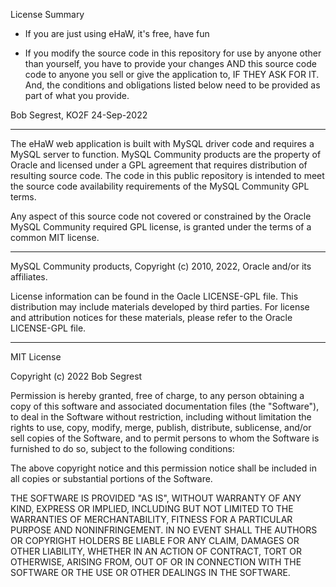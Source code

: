 License Summary

* If you are just using eHaW, it's free, have fun

* If you modify the source code in this repository for use by anyone other than yourself, you have to provide your changes AND this source code code to anyone you sell or give the application to, IF THEY ASK FOR IT.  And, the conditions and obligations listed below need to be provided as part of what you provide.

Bob Segrest, KO2F
24-Sep-2022

-------------------------------------

The eHaW web application is built with MySQL driver code and requires a MySQL server to function.  MySQL Community products are the property of Oracle and licensed under a GPL agreement that requires distribution of resulting source code.  The code in this public repository is intended to meet the source code availability requirements of the MySQL Community GPL terms.

Any aspect of this source code not covered or constrained by the Oracle MySQL Community required GPL license, is granted under the terms of a common MIT license.

-------------------------------------

MySQL Community products, Copyright (c) 2010, 2022, Oracle and/or its affiliates.

License information can be found in the Oacle LICENSE-GPL file. 
This distribution may include materials developed by third parties. For license 
and attribution notices for these materials, please refer to the Oracle LICENSE-GPL file. 

-------------------------------------

MIT License

Copyright (c) 2022 Bob Segrest

Permission is hereby granted, free of charge, to any person obtaining a copy
of this software and associated documentation files (the "Software"), to deal
in the Software without restriction, including without limitation the rights
to use, copy, modify, merge, publish, distribute, sublicense, and/or sell
copies of the Software, and to permit persons to whom the Software is
furnished to do so, subject to the following conditions:

The above copyright notice and this permission notice shall be included in all
copies or substantial portions of the Software.

THE SOFTWARE IS PROVIDED "AS IS", WITHOUT WARRANTY OF ANY KIND, EXPRESS OR
IMPLIED, INCLUDING BUT NOT LIMITED TO THE WARRANTIES OF MERCHANTABILITY,
FITNESS FOR A PARTICULAR PURPOSE AND NONINFRINGEMENT. IN NO EVENT SHALL THE
AUTHORS OR COPYRIGHT HOLDERS BE LIABLE FOR ANY CLAIM, DAMAGES OR OTHER
LIABILITY, WHETHER IN AN ACTION OF CONTRACT, TORT OR OTHERWISE, ARISING FROM,
OUT OF OR IN CONNECTION WITH THE SOFTWARE OR THE USE OR OTHER DEALINGS IN THE
SOFTWARE.
